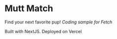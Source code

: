 # Mutt Match
Find your next favorite pup!
_Coding sample for Fetch_

Built with NextJS. Deployed on Vercel

